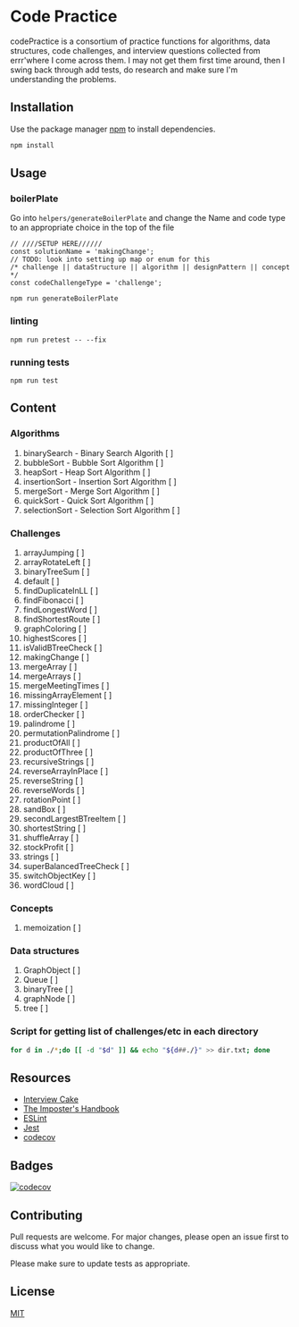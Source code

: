 # Code Practice

codePractice is a consortium of practice functions for algorithms, data structures, code challenges, and interview questions collected from errr'where I come across them. I may not get them first time around, then I swing back through add tests, do research and make sure I'm understanding the problems.

## Installation

Use the package manager [npm](https://www.npmjs.com/) to install dependencies.

```bash
npm install
```

## Usage

### boilerPlate
Go into `helpers/generateBoilerPlate` and change the Name and code type to an appropriate choice in the top of the file
```node
// ////SETUP HERE//////
const solutionName = 'makingChange';
// TODO: look into setting up map or enum for this
/* challenge || dataStructure || algorithm || designPattern || concept */
const codeChallengeType = 'challenge';
```

```node
npm run generateBoilerPlate
```

### linting
```node
npm run pretest -- --fix
```

### running tests
```node
npm run test
```

## Content

### Algorithms

1. binarySearch - Binary Search Algorith
[ ]
1. bubbleSort - Bubble Sort Algorithm
[ ]
1. heapSort - Heap Sort Algorithm
[ ]
1. insertionSort - Insertion Sort Algorithm
[ ]
1. mergeSort - Merge Sort Algorithm
[ ]
1. quickSort - Quick Sort Algorithm
[ ]
1. selectionSort - Selection Sort Algorithm
[ ]

### Challenges

1. arrayJumping
[ ]
1. arrayRotateLeft
[ ]
1. binaryTreeSum
[ ]
1. default
[ ]
1. findDuplicateInLL
[ ]
1. findFibonacci
[ ]
1. findLongestWord
[ ]
1. findShortestRoute
[ ]
1. graphColoring
[ ]
1. highestScores
[ ]
1. isValidBTreeCheck
[ ]
1. makingChange
[ ]
1. mergeArray
[ ]
1. mergeArrays
[ ]
1. mergeMeetingTimes
[ ]
1. missingArrayElement
[ ]
1. missingInteger
[ ]
1. orderChecker
[ ]
1. palindrome
[ ]
1. permutationPalindrome
[ ]
1. productOfAll
[ ]
1. productOfThree
[ ]
1. recursiveStrings
[ ]
1. reverseArrayInPlace
[ ]
1. reverseString
[ ]
1. reverseWords
[ ]
1. rotationPoint
[ ]
1. sandBox
[ ]
1. secondLargestBTreeItem
[ ]
1. shortestString
[ ]
1. shuffleArray
[ ]
1. stockProfit
[ ]
1. strings
[ ]
1. superBalancedTreeCheck
[ ]
1. switchObjectKey
[ ]
1. wordCloud
[ ]

### Concepts

1. memoization
[ ]

### Data structures
1. GraphObject
[ ]
1. Queue
[ ]
1. binaryTree
[ ]
1. graphNode
[ ]
1. tree
[ ]

### Script for getting list of challenges/etc in each directory
```bash
for d in ./*;do [[ -d "$d" ]] && echo "${d##./}" >> dir.txt; done
```
## Resources

- [Interview Cake](https://interviewcake.com)
- [The Imposter's Handbook](https://bigmachine.io/products/the-imposters-handbook/)
- [ESLint](https://eslint.org/)
- [Jest](https://jestjs.io/)
- [codecov](https://codecov.io/)

## Badges
[![codecov](https://codecov.io/gh/chrismcdermut/codePractice/branch/master/graph/badge.svg)](https://codecov.io/gh/chrismcdermut/codePractice)

## Contributing
Pull requests are welcome. For major changes, please open an issue first to discuss what you would like to change.

Please make sure to update tests as appropriate.

## License
[MIT](https://choosealicense.com/licenses/mit/)
